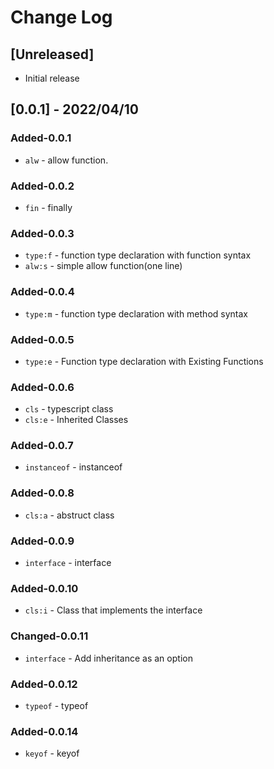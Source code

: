 # Change Log

## [Unreleased]

- Initial release

## [0.0.1] - 2022/04/10

### Added-0.0.1

- `alw` - allow function.

### Added-0.0.2

- `fin` - finally

### Added-0.0.3

- `type:f` - function type declaration with function syntax
- `alw:s` - simple allow function(one line)

### Added-0.0.4

- `type:m` - function type declaration with method syntax

### Added-0.0.5

- `type:e` - Function type declaration with Existing Functions

### Added-0.0.6

- `cls` - typescript class
- `cls:e` - Inherited Classes

### Added-0.0.7

- `instanceof` - instanceof

### Added-0.0.8

- `cls:a` - abstruct class

### Added-0.0.9

- `interface` - interface

### Added-0.0.10

- `cls:i` - Class that implements the interface

### Changed-0.0.11

- `interface` - Add inheritance as an option

### Added-0.0.12

- `typeof` - typeof

### Added-0.0.14

- `keyof` - keyof
